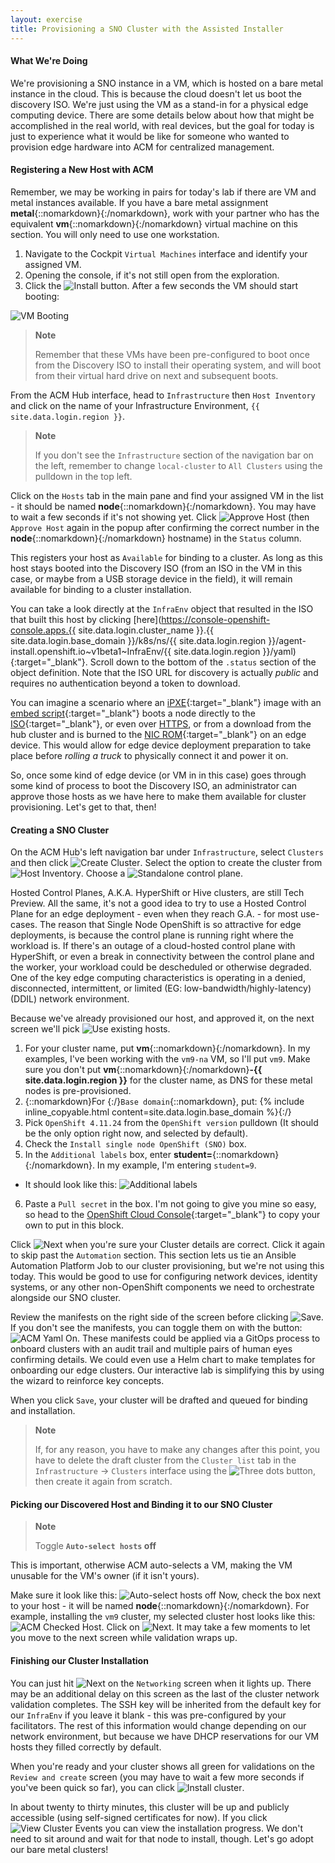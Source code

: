 ```yaml
---
layout: exercise
title: Provisioning a SNO Cluster with the Assisted Installer
---
```


#### What We're Doing

We're provisioning a SNO instance in a VM, which is hosted on a bare metal instance in the cloud. This is because the cloud doesn't let us boot the discovery ISO. We're just using the VM as a stand-in for a physical edge computing device. There are some details below about how that might be accomplished in the real world, with real devices, but the goal for today is just to experience what it would be like for someone who wanted to provision edge hardware into ACM for centralized management.

#### Registering a New Host with ACM

Remember, we may be working in pairs for today's lab if there are VM and metal instances available. If you have a bare metal assignment **metal**{::nomarkdown}<span class="studentId"></span>{:/nomarkdown}, work with your partner who has the equivalent **vm**{::nomarkdown}<span class="studentId"></span>{:/nomarkdown} virtual machine on this section. You will only need to use one workstation.

1. Navigate to the Cockpit `Virtual Machines` interface and identify your assigned VM.
2. Opening the console, if it's not still open from the exploration.
3. Click the ![Install](/assets/images/cockpit-vm-install.png?style=small "Install") button. After a few seconds the VM should start booting:

![VM Booting](/assets/images/cockpit-vm-booting.png?style=centered&style=border "VM Booting")

> **Note**
>
> Remember that these VMs have been pre-configured to boot once from the Discovery ISO to install their operating system, and will boot from their virtual hard drive on next and subsequent boots.

From the ACM Hub interface, head to `Infrastructure` then `Host Inventory` and click on the name of your Infrastructure Environment, `{{ site.data.login.region }}`.

> **Note**
>
> If you don't see the `Infrastructure` section of the navigation bar on the left, remember to change `local-cluster` to `All Clusters` using the pulldown in the top left.

Click on the `Hosts` tab in the main pane and find your assigned VM in the list - it should be named **node**{::nomarkdown}<span class="studentId"></span>{:/nomarkdown}. You may have to wait a few seconds if it's not showing yet. Click ![Approve Host](/assets/images/acm-approve-host.png?style=small "Approve Host") (then `Approve Host` again in the popup after confirming the correct number in the **node**{::nomarkdown}<span class="studentId"></span>{:/nomarkdown} hostname) in the `Status` column.

This registers your host as `Available` for binding to a cluster. As long as this host stays booted into the Discovery ISO (from an ISO in the VM in this case, or maybe from a USB storage device in the field), it will remain available for binding to a cluster installation.

You can take a look directly at the `InfraEnv` object that resulted in the ISO that built this host by clicking [here](https://console-openshift-console.apps.{{ site.data.login.cluster_name }}.{{ site.data.login.base_domain }}/k8s/ns/{{ site.data.login.region }}/agent-install.openshift.io~v1beta1~InfraEnv/{{ site.data.login.region }}/yaml){:target="_blank"}. Scroll down to the bottom of the `.status` section of the object definition. Note that the ISO URL for discovery is actually _public_ and requires no authentication beyond a token to download.

You can imagine a scenario where an [iPXE](https://ipxe.org/){:target="_blank"} image with an [embed script](https://ipxe.org/embed){:target="_blank"} boots a node directly to the [ISO](https://ipxe.org/cmd/sanboot#boot_from_an_http_target){:target="_blank"}, or even over [HTTPS](https://ipxe.org/crypto#embedded_certificates), or from a download from the hub cluster and is burned to the [NIC ROM](https://ipxe.org/howto/romburning){:target="_blank"} on an edge device. This would allow for edge device deployment preparation to take place before *rolling a truck* to physically connect it and power it on.

So, once some kind of edge device (or VM in in this case) goes through some kind of process to boot the Discovery ISO, an administrator can approve those hosts as we have here to make them available for cluster provisioning. Let's get to that, then!

#### Creating a SNO Cluster

On the ACM Hub's left navigation bar under `Infrastructure`, select `Clusters` and then click ![Create Cluster](/assets/images/acm-create-cluster.png?style=small "Create Cluster"). Select the option to create the cluster from ![Host Inventory](/assets/images/acm-create-from-host-inventory.png?style=small "Host Inventory"). Choose a ![Standalone](/assets/images/acm-create-standalone.png?style=small "Standalone") control plane.

Hosted Control Planes, A.K.A. HyperShift or Hive clusters, are still Tech Preview. All the same, it's not a good idea to try to use a Hosted Control Plane for an edge deployment - even when they reach G.A. - for most use-cases. The reason that Single Node OpenShift is so attractive for edge deployments, is because the control plane is running right where the workload is. If there's an outage of a cloud-hosted control plane with HyperShift, or even a break in connectivity between the control plane and the worker, your workload could be descheduled or otherwise degraded. One of the key edge computing characteristics is operating in a denied, disconnected, intermittent, or limited (EG: low-bandwidth/highly-latency) (DDIL) network environment.

Because we've already provisioned our host, and approved it, on the next screen we'll pick ![Use existing hosts](/assets/images/acm-use-existing-hosts.png?style=small "Use existing hosts").

1. For your cluster name, put **vm**{::nomarkdown}<span class="studentId"></span>{:/nomarkdown}. In my examples, I've been working with the `vm9-na` VM, so I'll put `vm9`. Make sure you don't put **vm**{::nomarkdown}<span class="studentId"></span>{:/nomarkdown}**-{{ site.data.login.region }}** for the cluster name, as DNS for these metal nodes is pre-provisioned.
2. {::nomarkdown}For {:/}`Base domain`{::nomarkdown}, put: {% include inline_copyable.html content=site.data.login.base_domain %}{:/}
3. Pick `OpenShift 4.11.24` from the `OpenShift version` pulldown (It should be the only option right now, and selected by default).
4. Check the `Install single node OpenShift (SNO)` box.
5. In the `Additional labels` box, enter **student=**{::nomarkdown}<span class="studentId"></span>{:/nomarkdown}. In my example, I'm entering `student=9`.
  - It should look like this: ![Additional labels](/assets/images/acm-cluster-additional-labels.png?style=border "Additional labels")
6. Paste a `Pull secret` in the box. I'm not going to give you mine so easy, so head to the [OpenShift Cloud Console](https://console.redhat.com/openshift/install/pull-secret){:target="_blank"} to copy your own to put in this block.

Click ![Next](/assets/images/acm-next.png?style=small) when you're sure your Cluster details are correct. Click it again to skip past the `Automation` section. This section lets us tie an Ansible Automation Platform Job to our cluster provisioning, but we're not using this today. This would be good to use for configuring network devices, identity systems, or any other non-OpenShift components we need to orchestrate alongside our SNO cluster.

Review the manifests on the right side of the screen before clicking ![Save](/assets/images/acm-save.png?style=small). If you don't see the manifests, you can toggle them on with the button: ![ACM Yaml On](/assets/images/acm-cluster-enable-yaml.png?style=small "ACM Yaml On"). These manifests could be applied via a GitOps process to onboard clusters with an audit trail and multiple pairs of human eyes confirming details. We could even use a Helm chart to make templates for onboarding our edge clusters. Our interactive lab is simplifying this by using the wizard to reinforce key concepts.

When you click `Save`, your cluster will be drafted and queued for binding and installation. 

> **Note**
>
> If, for any reason, you have to make any changes after this point, you have to delete the draft cluster from the `Cluster list` tab in the `Infrastructure` -> `Clusters` interface using the ![Three dots](/assets/images/acm-cluster-three-dots.png?style=small "Three dots") button, then create it again from scratch.

#### Picking our Discovered Host and Binding it to our SNO Cluster

> **Note**
>
> Toggle **`Auto-select hosts` off**

This is important, otherwise ACM auto-selects a VM, making the VM unusable for the VM's owner (if it isn't yours).

Make sure it look like this: ![Auto-select hosts off](/assets/images/acm-auto-select-hosts-off.png?style=small)  Now, check the box next to your host - it will be named **node**{::nomarkdown}<span class="studentId"></span>{:/nomarkdown}. For example, installing the `vm9` cluster, my selected cluster host looks like this: ![ACM Checked Host](/assets/images/acm-checked-host.png?style=small "ACM Checked host"). Click on ![Next](/assets/images/acm-next.png?style=small "Next"). It may take a few moments to let you move to the next screen while validation wraps up.

#### Finishing our Cluster Installation

You can just hit ![Next](/assets/images/acm-next.png?style=small "Next") on the `Networking` screen when it lights up. There may be an additional delay on this screen as the last of the cluster network validation completes. The SSH key will be inherited from the default key for our `InfraEnv` if you leave it blank - this was pre-configured by your facilitators. The rest of this information would change depending on our network environment, but because we have DHCP reservations for our VM hosts they filled correctly by default.

When you're ready and your cluster shows all green for validations on the `Review and create` screen (you may have to wait a few more seconds if you've been quick so far), you can click ![Install cluster](/assets/images/acm-install-cluster.png?style=small "Install cluster").

In about twenty to thirty minutes, this cluster will be up and publicly accessible (using self-signed certificates for now). If you click ![View Cluster Events](/assets/images/acm-create-cluster-events.png?style=small) you can view the installation progress. We don't need to sit around and wait for that node to install, though. Let's go adopt our bare metal clusters!
